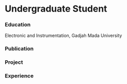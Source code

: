 # Undergraduate Student

### Education
Electronic and Instrumentation, Gadjah Mada University

### Publication

### Project 

### Experience
